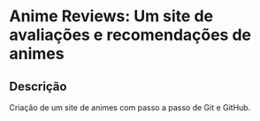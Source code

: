 # Anime Reviews: Um site de avaliações e recomendações de animes

## Descrição
Criação de um site de animes com passo a passo de Git e GitHub.
